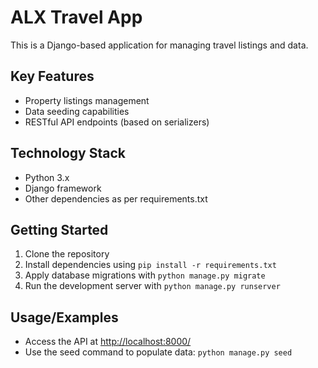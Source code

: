 # ALX Travel App

This is a Django-based application for managing travel listings and data.

## Key Features

* Property listings management
* Data seeding capabilities
* RESTful API endpoints (based on serializers)

## Technology Stack

* Python 3.x
* Django framework
* Other dependencies as per requirements.txt

## Getting Started

1. Clone the repository
2. Install dependencies using `pip install -r requirements.txt`
3. Apply database migrations with `python manage.py migrate`
4. Run the development server with `python manage.py runserver`

## Usage/Examples

* Access the API at <http://localhost:8000/>
* Use the seed command to populate data: `python manage.py seed`
